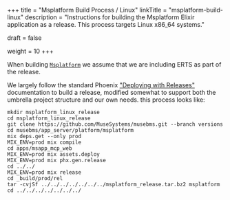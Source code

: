 +++
title = "Msplatform Build Process / Linux"
linkTitle = "msplatform-build-linux"
description = "Instructions for building the Msplatform Elixir application as a release.  This process targets Linux x86_64 systems."

draft = false

weight = 10
+++

When building <a href="/technical/system-components-list/#msplatform">`Msplatform`</a> we assume that we are including ERTS as part of the release.

We largely follow the standard Phoenix <a href="https://hexdocs.pm/phoenix/releases.html" target="_blank">"Deploying with Releases"</a> documentation to build a release, modified somewhat to support both the umbrella project structure and our own needs.  this process looks like:

```fish
mkdir msplatform_linux_release
cd msplatform_linux_release
git clone https://github.com/MuseSystems/musebms.git --branch versions
cd musebms/app_server/platform/msplatform
mix deps.get --only prod
MIX_ENV=prod mix compile
cd apps/msapp_mcp_web
MIX_ENV=prod mix assets.deploy
MIX_ENV=prod mix phx.gen.release
cd ../../
MIX_ENV=prod mix release
cd _build/prod/rel
tar -cvjSf ../../../../../../../msplatform_release.tar.bz2 msplatform
cd ../../../../../../../
```